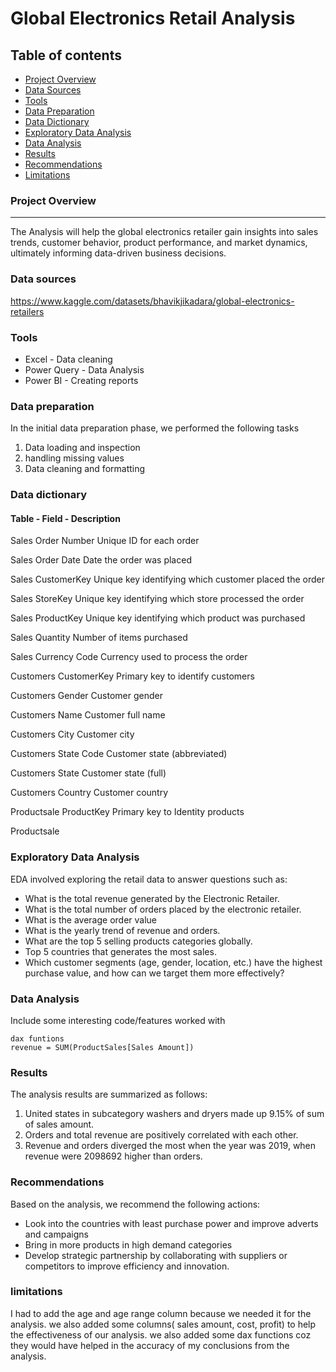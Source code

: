 # Global Electronics Retail Analysis 

## Table of contents

- [Project Overview](#project-overview)
- [Data Sources](#data-sources)
- [Tools](#tools)
- [Data Preparation](#data-preparation)
- [Data Dictionary](#data-dictionary)
- [Exploratory Data Analysis](#exploratory-data-analysis)
- [Data Analysis](#data-analysis)
- [Results](#results)
- [Recommendations](#recommendations)
- [Limitations](#limitations)


### Project Overview
---

The Analysis will help the global electronics retailer gain insights into sales trends, customer behavior, product performance, and market dynamics, ultimately informing data-driven business decisions.



### Data sources

https://www.kaggle.com/datasets/bhavikjikadara/global-electronics-retailers

### Tools

- Excel -  Data cleaning
- Power Query - Data Analysis
- Power BI - Creating reports

### Data preparation

In the initial data preparation phase, we performed the following tasks
1. Data loading and inspection
2. handling missing values
3. Data cleaning and formatting

### Data dictionary

#### Table	-   Field		-	  Description	

 Sales		Order Number	  Unique ID for each order

Sales		Order Date		Date the order was placed

Sales		CustomerKey		Unique key identifying which customer placed the order

Sales		StoreKey			Unique key identifying which store processed the order

Sales		ProductKey		Unique key identifying which product was purchased

Sales		Quantity			Number of items purchased	

Sales		Currency Code	Currency used to process the order

Customers	CustomerKey		Primary key to identify customers	

Customers	Gender			Customer gender	

Customers	Name			Customer full name	

Customers	City				Customer city	

Customers	State Code		Customer state (abbreviated)

Customers	State			Customer state (full)

Customers	Country			Customer country

Productsale	ProductKey		Primary key to Identity products

Productsale



### Exploratory Data Analysis

EDA involved exploring the retail data to answer questions such as:

-	What is the total revenue generated by the Electronic Retailer.
-	What is the total number of orders placed by the electronic retailer.
-	What is the average order value
-	What is the yearly trend of revenue and orders.
-	What are the top 5 selling products categories globally.
-	Top 5  countries that generates the most sales.
- Which customer segments (age, gender, location, etc.) have the highest purchase value, and how can we target them more effectively?


### Data Analysis

Include some interesting code/features worked with

```power query
dax funtions
revenue = SUM(ProductSales[Sales Amount])
```

### Results


The analysis results are summarized as follows:
1. United states in subcategory washers and dryers made up 9.15% of sum of sales amount.
2. Orders and total revenue are positively correlated with each other.
3. Revenue and orders diverged the most when the year was 2019, when revenue were 2098692 higher than orders. 
### Recommendations 

Based on the analysis, we recommend the following actions:
- Look into the countries with least purchase power and improve adverts and campaigns
- Bring in more products in high demand categories
- Develop strategic partnership by collaborating with suppliers or competitors to improve efficiency and innovation.

### limitations


I had to add the age and age range column because we needed it for the analysis. we also added some columns( sales amount, cost, profit) to help the effectiveness of our analysis. we also added some dax functions coz they would have helped in the accuracy of my conclusions from the analysis.






